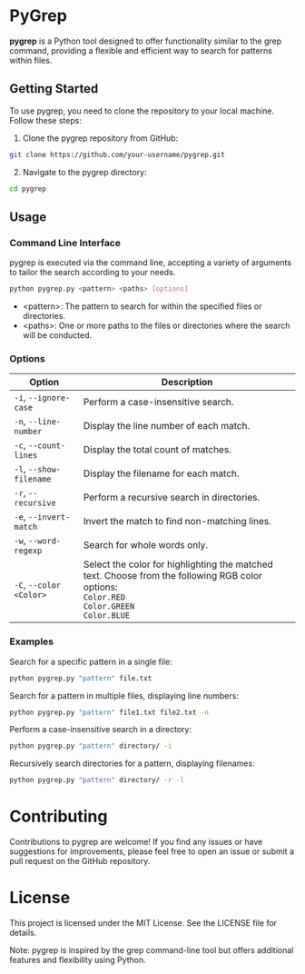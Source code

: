 # PyGrep

**pygrep** is a Python tool designed to offer functionality similar to the grep command, providing a flexible and efficient way to search for patterns within files.

## Getting Started

To use pygrep, you need to clone the repository to your local machine. Follow these steps:

1. Clone the pygrep repository from GitHub:

```bash
git clone https://github.com/your-username/pygrep.git
```

2. Navigate to the pygrep directory:

```bash
cd pygrep
```

## Usage

### Command Line Interface

pygrep is executed via the command line, accepting a variety of arguments to tailor the search according to your needs.

```bash
python pygrep.py <pattern> <paths> [options]
```

- \<pattern\>: The pattern to search for within the specified files or directories.
- \<paths\>: One or more paths to the files or directories where the search will be conducted.

### Options

| Option                  | Description                                                                                                                                         |
| ----------------------- | --------------------------------------------------------------------------------------------------------------------------------------------------- |
| `-i`, `--ignore-case`   | Perform a case-insensitive search.                                                                                                                  |
| `-n`, `--line-number`   | Display the line number of each match.                                                                                                              |
| `-c`, `--count-lines`   | Display the total count of matches.                                                                                                                 |
| `-l`, `--show-filename` | Display the filename for each match.                                                                                                                |
| `-r`, `--recursive`     | Perform a recursive search in directories.                                                                                                          |
| `-e`, `--invert-match`  | Invert the match to find non-matching lines.                                                                                                        |
| `-w`, `--word-regexp`   | Search for whole words only.                                                                                                                        |
| `-C`, `--color <Color>` | Select the color for highlighting the matched text. Choose from the following RGB color options: <br>`Color.RED` <br>`Color.GREEN` <br>`Color.BLUE` |

### Examples

Search for a specific pattern in a single file:

```bash
python pygrep.py "pattern" file.txt
```

Search for a pattern in multiple files, displaying line numbers:

```bash
python pygrep.py "pattern" file1.txt file2.txt -n
```

Perform a case-insensitive search in a directory:

```bash
python pygrep.py "pattern" directory/ -i
```

Recursively search directories for a pattern, displaying filenames:

```bash
python pygrep.py "pattern" directory/ -r -l
```

# Contributing

Contributions to pygrep are welcome! If you find any issues or have suggestions for improvements, please feel free to open an issue or submit a pull request on the GitHub repository.

# License

This project is licensed under the MIT License. See the LICENSE file for details.

Note: pygrep is inspired by the grep command-line tool but offers additional features and flexibility using Python.
